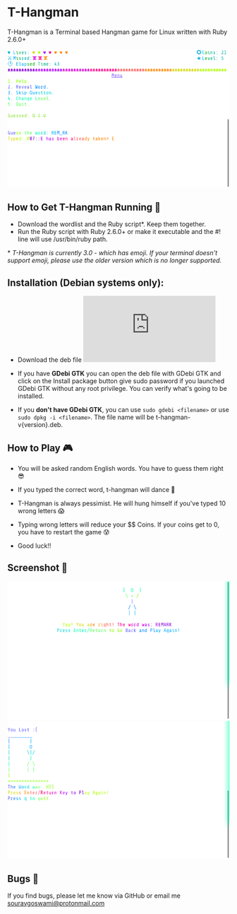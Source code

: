 # T-Hangman 

T-Hangman is a Terminal based Hangman game for Linux written with Ruby 2.6.0+

![screenshot 1](https://github.com/Souravgoswami/t-hangman/blob/master/Screenshots/1.png)

##  How to Get T-Hangman Running 🏃
+ Download the wordlist and the Ruby script*. Keep them together.
+ Run the Ruby script with Ruby 2.6.0+ or make it executable and the #! line will use /usr/bin/ruby path.

\* *T-Hangman is currently 3.0 - which has emoji. If your terminal doesn't support emoji, please use the older version which is no longer supported.*

## Installation (Debian systems only):
+ Download the deb file ![here](https://github.com/Souravgoswami/t-hangman/blob/master/Debian/t-hangman-v3.0.deb?raw=true)
* If you have **GDebi GTK** you can open the deb file with GDebi GTK and click on the Install package button give sudo password if you launched GDebi GTK without any root privilege. You can verify what's going to be installed.

* If you **don't have GDebi GTK**, you can use `sudo gdebi <filename>` or use `sudo dpkg -i <filename>`. The file name will be t-hangman-v{version}.deb.

## How to Play 🎮
- You will be asked random English words. You have to guess them right 😎

- If you typed the correct word, t-hangman will dance 🕺

- T-Hangman is always pessimist. He will hung himself if you've typed 10 wrong letters 😱

- Typing wrong letters will reduce your $$ Coins. If your coins get to 0, you have to restart the game 😰

- Good luck!!

## Screenshot 📸
![screenshot 2](https://github.com/Souravgoswami/t-hangman/blob/master/Screenshots/2.png)
![screenshot 3](https://github.com/Souravgoswami/t-hangman/blob/master/Screenshots/3.png)

## Bugs 🐞
If you find bugs, please let me know via GitHub or email me souravgoswami@protonmail.com
